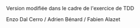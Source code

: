 Version modifiée dans le cadre de l'exercice de TDD

Enzo Dal Cerro / Adrien Bénard / Fabien Alazet
